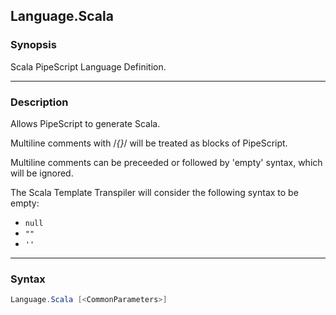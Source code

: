 Language.Scala
--------------

### Synopsis
Scala PipeScript Language Definition.

---

### Description

Allows PipeScript to generate Scala.

Multiline comments with /*{}*/ will be treated as blocks of PipeScript.

Multiline comments can be preceeded or followed by 'empty' syntax, which will be ignored.

The Scala Template Transpiler will consider the following syntax to be empty:

* ```null```
* ```""```
* ```''```

---

### Syntax
```PowerShell
Language.Scala [<CommonParameters>]
```
